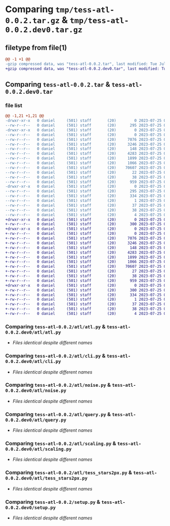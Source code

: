 # Comparing `tmp/tess-atl-0.0.2.tar.gz` & `tmp/tess-atl-0.0.2.dev0.tar.gz`

## filetype from file(1)

```diff
@@ -1 +1 @@
-gzip compressed data, was "tess-atl-0.0.2.tar", last modified: Tue Jul 25 06:59:55 2023, max compression
+gzip compressed data, was "tess-atl-0.0.2.dev0.tar", last modified: Tue Jul 25 07:05:04 2023, max compression
```

## Comparing `tess-atl-0.0.2.tar` & `tess-atl-0.0.2.dev0.tar`

### file list

```diff
@@ -1,21 +1,21 @@
-drwxr-xr-x   0 daniel     (501) staff       (20)        0 2023-07-25 06:59:55.804406 tess-atl-0.0.2/
--rw-r--r--   0 daniel     (501) staff       (20)      295 2023-07-25 06:59:55.804230 tess-atl-0.0.2/PKG-INFO
-drwxr-xr-x   0 daniel     (501) staff       (20)        0 2023-07-25 06:59:55.802944 tess-atl-0.0.2/atl/
--rw-r--r--   0 daniel     (501) staff       (20)        0 2023-07-25 01:50:22.000000 tess-atl-0.0.2/atl/__init__.py
--rw-r--r--   0 daniel     (501) staff       (20)     7076 2023-07-25 06:50:40.000000 tess-atl-0.0.2/atl/atl.py
--rw-r--r--   0 daniel     (501) staff       (20)     3246 2023-07-25 06:52:40.000000 tess-atl-0.0.2/atl/cli.py
--rw-r--r--   0 daniel     (501) staff       (20)      148 2023-07-25 02:17:54.000000 tess-atl-0.0.2/atl/constants.py
--rw-r--r--   0 daniel     (501) staff       (20)     4283 2023-07-25 05:32:29.000000 tess-atl-0.0.2/atl/noise.py
--rw-r--r--   0 daniel     (501) staff       (20)     1899 2023-07-25 03:19:42.000000 tess-atl-0.0.2/atl/query.py
--rw-r--r--   0 daniel     (501) staff       (20)     1066 2023-07-25 06:30:15.000000 tess-atl-0.0.2/atl/scaling.py
--rw-r--r--   0 daniel     (501) staff       (20)    70607 2023-07-25 02:01:10.000000 tess-atl-0.0.2/atl/tess_stars2px.py
--rw-r--r--   0 daniel     (501) staff       (20)       22 2023-07-25 06:58:59.000000 tess-atl-0.0.2/atl/version.py
--rw-r--r--   0 daniel     (501) staff       (20)       38 2023-07-25 06:59:55.804451 tess-atl-0.0.2/setup.cfg
--rw-r--r--   0 daniel     (501) staff       (20)      959 2023-07-25 06:42:18.000000 tess-atl-0.0.2/setup.py
-drwxr-xr-x   0 daniel     (501) staff       (20)        0 2023-07-25 06:59:55.804012 tess-atl-0.0.2/tess_atl.egg-info/
--rw-r--r--   0 daniel     (501) staff       (20)      295 2023-07-25 06:59:55.000000 tess-atl-0.0.2/tess_atl.egg-info/PKG-INFO
--rw-r--r--   0 daniel     (501) staff       (20)      334 2023-07-25 06:59:55.000000 tess-atl-0.0.2/tess_atl.egg-info/SOURCES.txt
--rw-r--r--   0 daniel     (501) staff       (20)        1 2023-07-25 06:59:55.000000 tess-atl-0.0.2/tess_atl.egg-info/dependency_links.txt
--rw-r--r--   0 daniel     (501) staff       (20)       37 2023-07-25 06:59:55.000000 tess-atl-0.0.2/tess_atl.egg-info/entry_points.txt
--rw-r--r--   0 daniel     (501) staff       (20)       38 2023-07-25 06:59:55.000000 tess-atl-0.0.2/tess_atl.egg-info/requires.txt
--rw-r--r--   0 daniel     (501) staff       (20)        4 2023-07-25 06:59:55.000000 tess-atl-0.0.2/tess_atl.egg-info/top_level.txt
+drwxr-xr-x   0 daniel     (501) staff       (20)        0 2023-07-25 07:05:04.260287 tess-atl-0.0.2.dev0/
+-rw-r--r--   0 daniel     (501) staff       (20)      300 2023-07-25 07:05:04.260068 tess-atl-0.0.2.dev0/PKG-INFO
+drwxr-xr-x   0 daniel     (501) staff       (20)        0 2023-07-25 07:05:04.258413 tess-atl-0.0.2.dev0/atl/
+-rw-r--r--   0 daniel     (501) staff       (20)        0 2023-07-25 01:50:22.000000 tess-atl-0.0.2.dev0/atl/__init__.py
+-rw-r--r--   0 daniel     (501) staff       (20)     7076 2023-07-25 06:50:40.000000 tess-atl-0.0.2.dev0/atl/atl.py
+-rw-r--r--   0 daniel     (501) staff       (20)     3246 2023-07-25 06:52:40.000000 tess-atl-0.0.2.dev0/atl/cli.py
+-rw-r--r--   0 daniel     (501) staff       (20)      148 2023-07-25 02:17:54.000000 tess-atl-0.0.2.dev0/atl/constants.py
+-rw-r--r--   0 daniel     (501) staff       (20)     4283 2023-07-25 05:32:29.000000 tess-atl-0.0.2.dev0/atl/noise.py
+-rw-r--r--   0 daniel     (501) staff       (20)     1899 2023-07-25 03:19:42.000000 tess-atl-0.0.2.dev0/atl/query.py
+-rw-r--r--   0 daniel     (501) staff       (20)     1066 2023-07-25 06:30:15.000000 tess-atl-0.0.2.dev0/atl/scaling.py
+-rw-r--r--   0 daniel     (501) staff       (20)    70607 2023-07-25 02:01:10.000000 tess-atl-0.0.2.dev0/atl/tess_stars2px.py
+-rw-r--r--   0 daniel     (501) staff       (20)       27 2023-07-25 07:04:46.000000 tess-atl-0.0.2.dev0/atl/version.py
+-rw-r--r--   0 daniel     (501) staff       (20)       38 2023-07-25 07:05:04.260342 tess-atl-0.0.2.dev0/setup.cfg
+-rw-r--r--   0 daniel     (501) staff       (20)      959 2023-07-25 07:04:37.000000 tess-atl-0.0.2.dev0/setup.py
+drwxr-xr-x   0 daniel     (501) staff       (20)        0 2023-07-25 07:05:04.259727 tess-atl-0.0.2.dev0/tess_atl.egg-info/
+-rw-r--r--   0 daniel     (501) staff       (20)      300 2023-07-25 07:05:04.000000 tess-atl-0.0.2.dev0/tess_atl.egg-info/PKG-INFO
+-rw-r--r--   0 daniel     (501) staff       (20)      334 2023-07-25 07:05:04.000000 tess-atl-0.0.2.dev0/tess_atl.egg-info/SOURCES.txt
+-rw-r--r--   0 daniel     (501) staff       (20)        1 2023-07-25 07:05:04.000000 tess-atl-0.0.2.dev0/tess_atl.egg-info/dependency_links.txt
+-rw-r--r--   0 daniel     (501) staff       (20)       37 2023-07-25 07:05:04.000000 tess-atl-0.0.2.dev0/tess_atl.egg-info/entry_points.txt
+-rw-r--r--   0 daniel     (501) staff       (20)       38 2023-07-25 07:05:04.000000 tess-atl-0.0.2.dev0/tess_atl.egg-info/requires.txt
+-rw-r--r--   0 daniel     (501) staff       (20)        4 2023-07-25 07:05:04.000000 tess-atl-0.0.2.dev0/tess_atl.egg-info/top_level.txt
```

### Comparing `tess-atl-0.0.2/atl/atl.py` & `tess-atl-0.0.2.dev0/atl/atl.py`

 * *Files identical despite different names*

### Comparing `tess-atl-0.0.2/atl/cli.py` & `tess-atl-0.0.2.dev0/atl/cli.py`

 * *Files identical despite different names*

### Comparing `tess-atl-0.0.2/atl/noise.py` & `tess-atl-0.0.2.dev0/atl/noise.py`

 * *Files identical despite different names*

### Comparing `tess-atl-0.0.2/atl/query.py` & `tess-atl-0.0.2.dev0/atl/query.py`

 * *Files identical despite different names*

### Comparing `tess-atl-0.0.2/atl/scaling.py` & `tess-atl-0.0.2.dev0/atl/scaling.py`

 * *Files identical despite different names*

### Comparing `tess-atl-0.0.2/atl/tess_stars2px.py` & `tess-atl-0.0.2.dev0/atl/tess_stars2px.py`

 * *Files identical despite different names*

### Comparing `tess-atl-0.0.2/setup.py` & `tess-atl-0.0.2.dev0/setup.py`

 * *Files identical despite different names*

